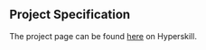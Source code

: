 ## Project Specification

The project page can be found [here](https://hyperskill.org/projects/81) on Hyperskill.